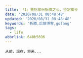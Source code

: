 ```yaml
---
title: 「1」重拾那份折腾之心，坚定脚步
date: '2020/08/31 08:48:48'
updated: '2020/08/31 08:48:48'
keywords: '折腾,后端博客,golang'
tags:
  - life
abbrlink: 640b5696
---
```


    从前，现在，将来...
